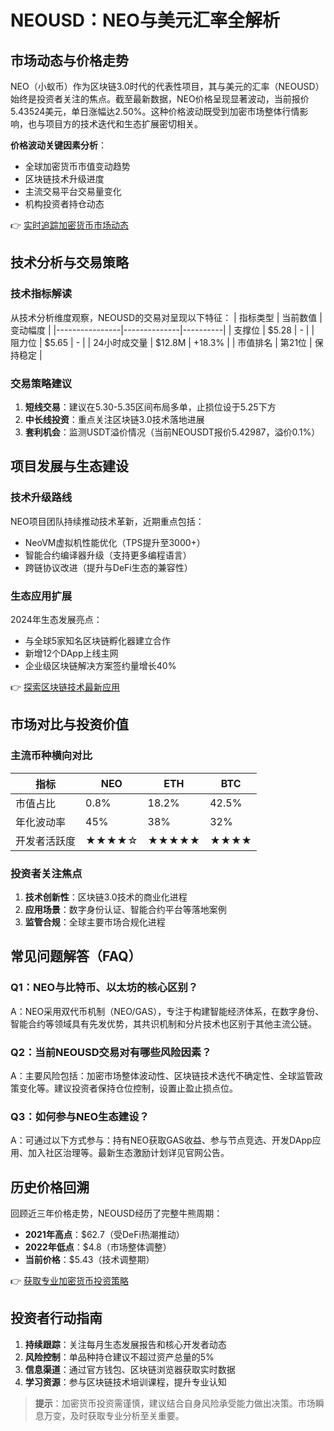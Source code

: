 # NEOUSD：NEO与美元汇率全解析

## 市场动态与价格走势
NEO（小蚁币）作为区块链3.0时代的代表性项目，其与美元的汇率（NEOUSD）始终是投资者关注的焦点。截至最新数据，NEO价格呈现显著波动，当前报价5.43524美元，单日涨幅达2.50%。这种价格波动既受到加密市场整体行情影响，也与项目方的技术迭代和生态扩展密切相关。

**价格波动关键因素分析**：
- 全球加密货币市值变动趋势
- 区块链技术升级进度
- 主流交易平台交易量变化
- 机构投资者持仓动态

👉 [实时追踪加密货币市场动态](https://bit.ly/okx_welcome)

## 技术分析与交易策略
### 技术指标解读
从技术分析维度观察，NEOUSD的交易对呈现以下特征：
| 指标类型       | 当前数值     | 变动幅度 |
|----------------|--------------|----------|
| 支撑位         | $5.28        | -        |
| 阻力位         | $5.65        | -        |
| 24小时成交量   | $12.8M       | +18.3%   |
| 市值排名       | 第21位       | 保持稳定 |

### 交易策略建议
1. **短线交易**：建议在5.30-5.35区间布局多单，止损位设于5.25下方
2. **中长线投资**：重点关注区块链3.0技术落地进展
3. **套利机会**：监测USDT溢价情况（当前NEOUSDT报价5.42987，溢价0.1%）

## 项目发展与生态建设
### 技术升级路线
NEO项目团队持续推动技术革新，近期重点包括：
- NeoVM虚拟机性能优化（TPS提升至3000+）
- 智能合约编译器升级（支持更多编程语言）
- 跨链协议改进（提升与DeFi生态的兼容性）

### 生态应用扩展
2024年生态发展亮点：
- 与全球5家知名区块链孵化器建立合作
- 新增12个DApp上线主网
- 企业级区块链解决方案签约量增长40%

👉 [探索区块链技术最新应用](https://bit.ly/okx_welcome)

## 市场对比与投资价值
### 主流币种横向对比
| 指标         | NEO     | ETH    | BTC    |
|--------------|---------|--------|--------|
| 市值占比     | 0.8%    | 18.2%  | 42.5%  |
| 年化波动率   | 45%     | 38%    | 32%    |
| 开发者活跃度 | ★★★★☆   | ★★★★★  | ★★★★   |

### 投资者关注焦点
1. **技术创新性**：区块链3.0技术的商业化进程
2. **应用场景**：数字身份认证、智能合约平台等落地案例
3. **监管合规**：全球主要市场合规化进程

## 常见问题解答（FAQ）
### Q1：NEO与比特币、以太坊的核心区别？
A：NEO采用双代币机制（NEO/GAS），专注于构建智能经济体系，在数字身份、智能合约等领域具有先发优势，其共识机制和分片技术也区别于其他主流公链。

### Q2：当前NEOUSD交易对有哪些风险因素？
A：主要风险包括：加密市场整体波动性、区块链技术迭代不确定性、全球监管政策变化等。建议投资者保持仓位控制，设置止盈止损点位。

### Q3：如何参与NEO生态建设？
A：可通过以下方式参与：持有NEO获取GAS收益、参与节点竞选、开发DApp应用、加入社区治理等。最新生态激励计划详见官网公告。

## 历史价格回溯
回顾近三年价格走势，NEOUSD经历了完整牛熊周期：
- **2021年高点**：$62.7（受DeFi热潮推动）
- **2022年低点**：$4.8（市场整体调整）
- **当前价格**：$5.43（技术调整期）

👉 [获取专业加密货币投资策略](https://bit.ly/okx_welcome)

## 投资者行动指南
1. **持续跟踪**：关注每月生态发展报告和核心开发者动态
2. **风险控制**：单品种持仓建议不超过资产总量的5%
3. **信息渠道**：通过官方钱包、区块链浏览器获取实时数据
4. **学习资源**：参与区块链技术培训课程，提升专业认知

> **提示**：加密货币投资需谨慎，建议结合自身风险承受能力做出决策。市场瞬息万变，及时获取专业分析至关重要。